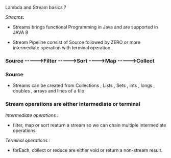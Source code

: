 Lambda and Stream basics ?

*Streams:*

 - Streams brings functional Programming in Java and are supported in JAVA 8
 
 - Stream Pipeline consist of Source followed by ZERO or more intermediate operation with terminal operation.


### Source ----->Filter  ----->Sort  ---->Map  ----->Collect

### Source

 - Streams can be created from Collections , Lists , Sets , ints , longs , doubles , arrays and lines of a file
 
 
 ### Stream operations are either intermediate or terminal
 
 *Intermediate operations :*
 
  - filter, map or sort reaturn a stream so we can chain multiple intermediate operations.
  
  *Terminal operations :*
  
  - forEach, collect or reduce are either void or return a non-stream result.
